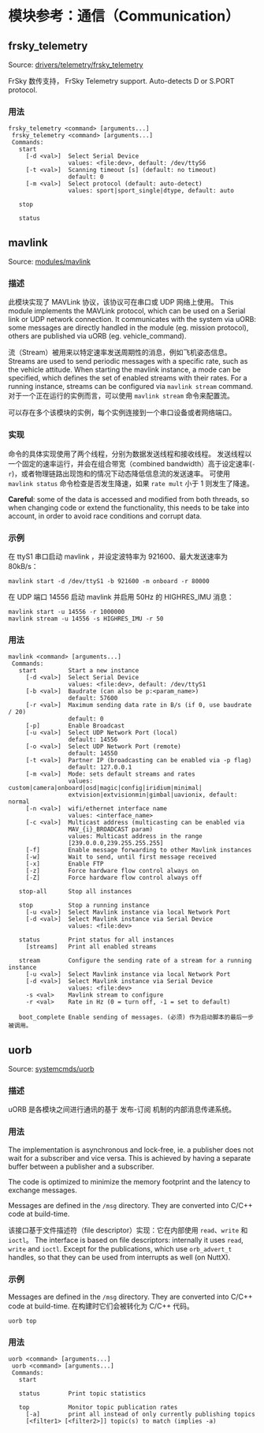 # 模块参考：通信（Communication）

## frsky_telemetry
Source: [drivers/telemetry/frsky_telemetry](https://github.com/PX4/PX4-Autopilot/tree/release/1.14/src/drivers/telemetry/frsky_telemetry)

FrSky 数传支持， FrSky Telemetry support. Auto-detects D or S.PORT protocol.
<a id="frsky_telemetry_usage"></a>

### 用法
```
frsky_telemetry <command> [arguments...]
 frsky_telemetry <command> [arguments...]
 Commands:
   start
     [-d <val>]  Select Serial Device
                 values: <file:dev>, default: /dev/ttyS6
     [-t <val>]  Scanning timeout [s] (default: no timeout)
                 default: 0
     [-m <val>]  Select protocol (default: auto-detect)
                 values: sport|sport_single|dtype, default: auto

   stop

   status
```
## mavlink
Source: [modules/mavlink](https://github.com/PX4/PX4-Autopilot/tree/release/1.14/src/modules/mavlink)


### 描述
此模块实现了 MAVLink 协议，该协议可在串口或 UDP 网络上使用。 This module implements the MAVLink protocol, which can be used on a Serial link or UDP network connection. It communicates with the system via uORB: some messages are directly handled in the module (eg. mission protocol), others are published via uORB (eg. vehicle_command).

流（Stream）被用来以特定速率发送周期性的消息，例如飞机姿态信息。 Streams are used to send periodic messages with a specific rate, such as the vehicle attitude. When starting the mavlink instance, a mode can be specified, which defines the set of enabled streams with their rates. For a running instance, streams can be configured via `mavlink stream` command. 对于一个正在运行的实例而言，可以使用 `mavlink stream` 命令来配置流。

可以存在多个该模块的实例，每个实例连接到一个串口设备或者网络端口。

### 实现
命令的具体实现使用了两个线程，分别为数据发送线程和接收线程。 发送线程以一个固定的速率运行，并会在组合带宽（combined bandwidth）高于设定速率(`-r`)，或者物理链路出现饱和的情况下动态降低信息流的发送速率。 可使用 `mavlink status` 命令检查是否发生降速，如果 `rate mult` 小于 1 则发生了降速。

**Careful**: some of the data is accessed and modified from both threads, so when changing code or extend the functionality, this needs to be take into account, in order to avoid race conditions and corrupt data.

### 示例
在 ttyS1 串口启动 mavlink ，并设定波特率为 921600、最大发送速率为 80kB/s：
```
mavlink start -d /dev/ttyS1 -b 921600 -m onboard -r 80000
```

在 UDP 端口 14556 启动 mavlink 并启用 50Hz 的 HIGHRES_IMU 消息：
```
mavlink start -u 14556 -r 1000000
mavlink stream -u 14556 -s HIGHRES_IMU -r 50
```

<a id="mavlink_usage"></a>

### 用法
```
mavlink <command> [arguments...]
 Commands:
   start         Start a new instance
     [-d <val>]  Select Serial Device
                 values: <file:dev>, default: /dev/ttyS1
     [-b <val>]  Baudrate (can also be p:<param_name>)
                 default: 57600
     [-r <val>]  Maximum sending data rate in B/s (if 0, use baudrate / 20)
                 default: 0
     [-p]        Enable Broadcast
     [-u <val>]  Select UDP Network Port (local)
                 default: 14556
     [-o <val>]  Select UDP Network Port (remote)
                 default: 14550
     [-t <val>]  Partner IP (broadcasting can be enabled via -p flag)
                 default: 127.0.0.1
     [-m <val>]  Mode: sets default streams and rates
                 values: custom|camera|onboard|osd|magic|config|iridium|minimal|
                 extvision|extvisionmin|gimbal|uavionix, default: normal
     [-n <val>]  wifi/ethernet interface name
                 values: <interface_name>
     [-c <val>]  Multicast address (multicasting can be enabled via
                 MAV_{i}_BROADCAST param)
                 values: Multicast address in the range
                 [239.0.0.0,239.255.255.255]
     [-f]        Enable message forwarding to other Mavlink instances
     [-w]        Wait to send, until first message received
     [-x]        Enable FTP
     [-z]        Force hardware flow control always on
     [-Z]        Force hardware flow control always off

   stop-all      Stop all instances

   stop          Stop a running instance
     [-u <val>]  Select Mavlink instance via local Network Port
     [-d <val>]  Select Mavlink instance via Serial Device
                 values: <file:dev>

   status        Print status for all instances
     [streams]   Print all enabled streams

   stream        Configure the sending rate of a stream for a running instance
     [-u <val>]  Select Mavlink instance via local Network Port
     [-d <val>]  Select Mavlink instance via Serial Device
                 values: <file:dev>
     -s <val>    Mavlink stream to configure
     -r <val>    Rate in Hz (0 = turn off, -1 = set to default)

   boot_complete Enable sending of messages. (必须) 作为启动脚本的最后一步被调用。
```
## uorb
Source: [systemcmds/uorb](https://github.com/PX4/PX4-Autopilot/tree/release/1.14/src/systemcmds/uorb)


### 描述
uORB 是各模块之间进行通讯的基于 发布-订阅 机制的内部消息传递系统。

### 用法
The implementation is asynchronous and lock-free, ie. a publisher does not wait for a subscriber and vice versa. This is achieved by having a separate buffer between a publisher and a subscriber.

The code is optimized to minimize the memory footprint and the latency to exchange messages.

Messages are defined in the `/msg` directory. They are converted into C/C++ code at build-time.

该接口基于文件描述符（file descriptor）实现：它在内部使用 `read`、`write` 和 `ioctl`。 The interface is based on file descriptors: internally it uses `read`, `write` and `ioctl`. Except for the publications, which use `orb_advert_t` handles, so that they can be used from interrupts as well (on NuttX).

### 示例
Messages are defined in the `/msg` directory. They are converted into C/C++ code at build-time. 在构建时它们会被转化为 C/C++ 代码。
```
uorb top
```

<a id="uorb_usage"></a>

### 用法
```
uorb <command> [arguments...]
 uorb <command> [arguments...]
 Commands:
   start

   status        Print topic statistics

   top           Monitor topic publication rates
     [-a]        print all instead of only currently publishing topics
     [<filter1> [<filter2>]] topic(s) to match (implies -a)
```
